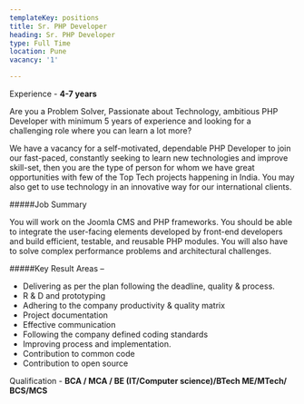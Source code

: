 ```yaml
---
templateKey: positions
title: Sr. PHP Developer
heading: Sr. PHP Developer
type: Full Time
location: Pune
vacancy: '1'

---
```


Experience - **4-7 years**

Are you a Problem Solver, Passionate about Technology, ambitious PHP Developer with minimum 5 years of experience and looking for a challenging role where you can learn a lot more?

We have a vacancy for a self-motivated, dependable PHP Developer to join our fast-paced, constantly seeking to learn new technologies and improve skill-set, then you are the type of person for whom we have great opportunities with few of the Top Tech projects happening in India. You may also get to use technology in an innovative way for our international clients. 

#####Job Summary

You will work on the Joomla CMS and PHP frameworks. You should be able to integrate the user-facing elements developed by front-end developers and build efficient, testable, and reusable PHP modules. You will also have to solve complex performance problems and architectural challenges.

#####Key Result Areas –
* Delivering as per the plan following the deadline, quality & process.
* R & D and prototyping
* Adhering to the company productivity & quality matrix
* Project documentation 
* Effective communication
* Following the company defined coding standards
* Improving process and implementation. 
* Contribution to common code
* Contribution to open source 

Qualification - **BCA / MCA / BE (IT/Computer science)/BTech ME/MTech/ BCS/MCS**